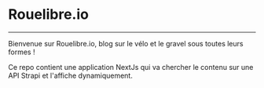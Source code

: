 # Rouelibre.io
---
Bienvenue sur Rouelibre.io, blog sur le vélo et le gravel sous toutes leurs formes !

Ce repo contient une application NextJs qui va chercher le contenu sur une API Strapi et l'affiche dynamiquement.